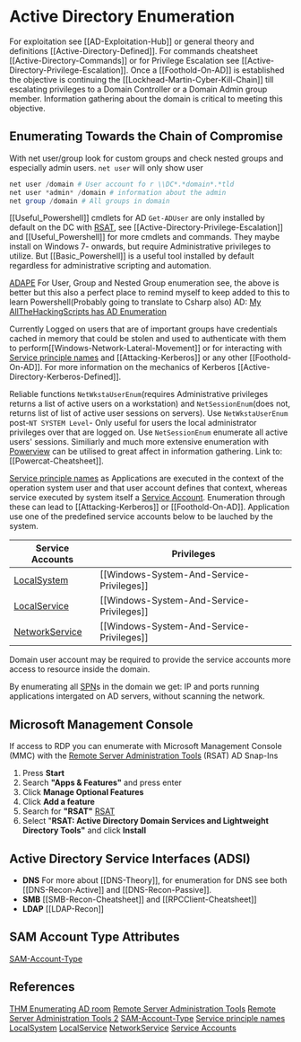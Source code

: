 # Active Directory Enumeration

For exploitation see [[AD-Exploitation-Hub]] or general theory and definitions [[Active-Directory-Defined]]. For commands cheatsheet [[Active-Directory-Commands]] or for Privilege Escalation see [[Active-Directory-Privilege-Escalation]]. Once a [[Foothold-On-AD]] is established the objective is continuing the [[Lockhead-Martin-Cyber-Kill-Chain]] till escalating privileges to a Domain Controller or a Domain Admin group member. Information gathering about the domain is critical to meeting this objective.

## Enumerating Towards the Chain of Compromise
With net user/group look for custom groups and check nested groups and especially admin users. `net user` will only show user
```powershell
net user /domain # User account fo r \\DC*.*domain*.*tld
net user *admin* /domain # information about the admin
net group /domain # All groups in domain
```

[[Useful_Powershell]] cmdlets for AD `Get-ADUser` are only installed by default on the DC with [RSAT](https://docs.microsoft.com/en-us/previous-versions/technet-magazine/gg413289(v=msdn.10)?redirectedfrom=MSDN), see [[Active-Directory-Privilege-Escalation]] and [[Useful_Powershell]] for more cmdlets and commands. They maybe install on Windows 7- onwards, but require Administrative privileges to utilize. But [[Basic_Powershell]] is a useful tool installed by default regardless for administrative scripting and automation. 

[ADAPE](https://github.com/hausec/ADAPE-Script)
For User, Group and Nested Group enumeration see, the above is better but this also a perfect place to remind myself to keep added to this to learn Powershell(Probably going to translate to Csharp also) AD:
[My AllTheHackingScripts has AD Enumeration](https://github.com/7RU7H/AllTheHackingScripts/blob/main/powershell/ADtruth.ps1)

Currently Logged on users that are of important groups have credentials cached in memory that could be stolen and used to authenticate with them to perform[[Windows-Network-Lateral-Movement]] or for interacting with [Service principle names](https://docs.microsoft.com/en-us/windows/win32/ad/service-principal-names?redirectedfrom=MSDN) and [[Attacking-Kerberos]] or any other [[Foothold-On-AD]]. For more information on the mechanics of Kerberos  [[Active-Directory-Kerberos-Defined]].

Reliable functions  `NetWkstaUserEnum`(requires Administrative privileges returns a list of active users on a workstation) and `NetSessionEnum`(does not, returns list of list of active user sessions on servers). Use `NetWkstaUserEnum` post-`NT SYSTEM Level`- Only useful for users the local administrator privileges over that  are logged on. Use `NetSessionEnum` enumerate all active users' sessions. Similiarly and much more extensive enumeration with [Powerview](https://github.com/PowerShellMafia/PowerSploit/blob/dev/Recon/PowerView.ps1) can be utilised to great affect in information gathering. Link to: [[Powercat-Cheatsheet]].

[Service principle names](https://docs.microsoft.com/en-us/windows/win32/ad/service-principal-names?redirectedfrom=MSDN) as Applications are executed in the context of the operation system user and that user account defines that context, whereas service executed by system itself a [Service Account](https://docs.microsoft.com/en-us/windows/win32/services/service-user-accounts?redirectedfrom=MSDN).  Enumeration through these can lead to [[Attacking-Kerberos]] or [[Foothold-On-AD]]. Application use one of the predefined service accounts below to be lauched by the system.

Service Accounts | Privileges 
--- | ---
[LocalSystem](https://docs.microsoft.com/en-us/windows/win32/services/localsystem-account?redirectedfrom=MSDN) | [[Windows-System-And-Service-Privileges]] 
[LocalService](https://docs.microsoft.com/en-us/windows/win32/services/localservice-account?redirectedfrom=MSDN) | [[Windows-System-And-Service-Privileges]]
[NetworkService](https://docs.microsoft.com/en-us/windows/win32/services/networkservice-account?redirectedfrom=MSDN) | [[Windows-System-And-Service-Privileges]]

Domain user account may be required to provide the service accounts more access to resource inside the domain. 

By enumerating all [SPN](https://docs.microsoft.com/en-us/windows/win32/ad/service-principal-names?redirectedfrom=MSDN)s in the domain we get: IP and ports running applications intergated on AD servers, without scanning the network.

## Microsoft Management Console
If access to RDP you can enumerate with Microsoft Management Console (MMC) with the [Remote Server Administration Tools](https://docs.microsoft.com/en-us/powershell/module/activedirectory/?view=windowsserver2022-ps) (RSAT) AD Snap-Ins
1.  Press **Start**
2.  Search **"Apps & Features"** and press enter
3.  Click **Manage Optional Features**
4.  Click **Add a feature**
5.  Search for **"RSAT"**  [RSAT](https://docs.microsoft.com/en-us/previous-versions/technet-magazine/gg413289(v=msdn.10)?redirectedfrom=MSDN)
6.  Select "**RSAT: Active Directory Domain Services and Lightweight Directory Tools"** and click **Install**


## Active Directory Service Interfaces (ADSI)
- **DNS**
For more about [[DNS-Theory]], for enumeration for DNS see both 
[[DNS-Recon-Active]] and [[DNS-Recon-Passive]].
- **SMB**
[[SMB-Recon-Cheatsheet]] and [[RPCClient-Cheatsheet]]
- **LDAP**
[[LDAP-Recon]]

## SAM Account Type Attributes
[SAM-Account-Type](https://docs.microsoft.com/en-us/windows/win32/adschema/a-samaccounttype?redirectedfrom=MSDN)


## References
[THM Enumerating AD room](https://tryhackme.com/room/adenumeration)
[Remote Server Administration Tools](https://docs.microsoft.com/en-us/powershell/module/activedirectory/?view=windowsserver2022-ps)
[Remote Server Administration Tools 2](https://docs.microsoft.com/en-us/previous-versions/technet-magazine/gg413289(v=msdn.10)?redirectedfrom=MSDN)
[SAM-Account-Type](https://docs.microsoft.com/en-us/windows/win32/adschema/a-samaccounttype?redirectedfrom=MSDN)
 [Service principle names](https://docs.microsoft.com/en-us/windows/win32/ad/service-principal-names?redirectedfrom=MSDN)
 [LocalSystem](https://docs.microsoft.com/en-us/windows/win32/services/localsystem-account?redirectedfrom=MSDN)
[LocalService](https://docs.microsoft.com/en-us/windows/win32/services/localservice-account?redirectedfrom=MSDN)
[NetworkService](https://docs.microsoft.com/en-us/windows/win32/services/networkservice-account?redirectedfrom=MSDN)
[Service Accounts](https://docs.microsoft.com/en-us/windows/win32/services/service-user-accounts?redirectedfrom=MSDN)